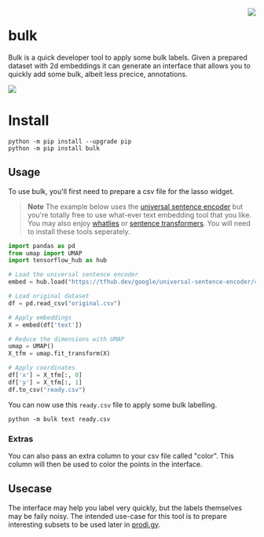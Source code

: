 <img src="lasso.svg" align="right" >

# bulk

Bulk is a quick developer tool to apply some bulk labels. Given a prepared dataset with 2d embeddings it can generate an interface that allows you to quickly add some bulk, albeit less precice, annotations.

![](screenshot.png)

# Install 

```
python -m pip install --upgrade pip
python -m pip install bulk
```

## Usage

To use bulk, you'll first need to prepare a csv file for the lasso widget.

> **Note**
> The example below uses the [universal sentence encoder](https://tfhub.dev/google/universal-sentence-encoder/4) but you're
> totally free to use what-ever text embedding tool that you like.
> You may also enjoy [whatlies](https://koaning.github.io/whatlies/tutorial/scikit-learn/) or [sentence transformers](https://www.sbert.net/examples/applications/computing-embeddings/README.html). You will
> need to install these tools seperately.


```python
import pandas as pd
from umap import UMAP
import tensorflow_hub as hub

# Load the universal sentence encoder
embed = hub.load("https://tfhub.dev/google/universal-sentence-encoder/4")

# Load original dataset
df = pd.read_csv("original.csv")

# Apply embeddings 
X = embed(df['text'])

# Reduce the dimensions with UMAP
umap = UMAP()
X_tfm = umap.fit_transform(X)

# Apply coordinates
df['x'] = X_tfm[:, 0]
df['y'] = X_tfm[:, 1]
df.to_csv("ready.csv")
```

You can now use this `ready.csv` file to apply some bulk labelling. 

```
python -m bulk text ready.csv
```

### Extras 

You can also pass an extra column to your csv file called "color". This column will then be used to color the points in the interface. 

## Usecase 

The interface may help you label very quickly, but the labels themselves may be faily noisy. The intended use-case for this tool is to prepare interesting subsets to be used later in [prodi.gy](https://prodi.gy). 

